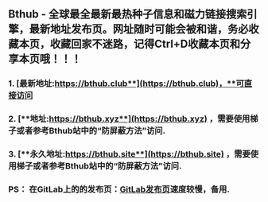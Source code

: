 ## **Bthub - 全球最全最新最热种子信息和磁力链接搜索引擎，最新地址发布页。网址随时可能会被和谐，务必收藏本页，收藏回家不迷路，记得Ctrl+D收藏本页和分享本页哦！！！**
### 1. [**最新地址:https://bthub.club**](https://bthub.club)，**可直接访问**
### 2. [**地址:https://bthub.xyz**](https://bthub.xyz) **，需要使用梯子或者参考Bthub站中的“防屏蔽方法”访问.**
### 3. [**永久地址:https://bthub.site**](https://bthub.site) ，**需要使用梯子或者参考Bthub站中的“防屏蔽方法”访问.**

### PS： 在GitLab上的的发布页：[**GitLab发布页**](https://gitlab.com/fwonggh/Bthub/-/blob/master/README.md)**速度较慢，备用.**
     


